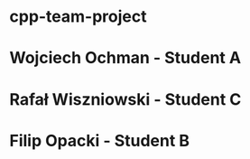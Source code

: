 # cpp-team-project
# Wojciech Ochman - Student A
# Rafał Wiszniowski - Student C
# Filip Opacki - Student B


